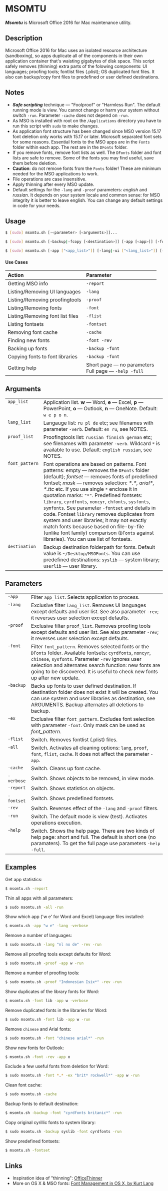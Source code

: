 # MSOMTU  
***Msomtu*** is Microsoft Office 2016 for Mac maintenance utility.

## Description
Microsoft Office 2016 for Mac uses an isolated resource architecture (sandboxing), so apps duplicate all of the components in their own application container that's waisting gigabytes of disk space. This script safely removes (thinning) extra parts of the folowing components: UI languages; proofing tools; fontlist files (.plist); OS duplicated font files. It also can backup/copy font files to predefined or user defined destinations.

## Notes
* ***Safe scripting*** technique — "Foolproof" or "Harmless Run". The default running mode is view. You cannot change or harm your system without switch `-run`. Parameter `-cache` does not depend on `-run`.
* As MSO is installed with root on the `/Applications` directory you have to run this script with `sudo` to make changes.
* As application font structure has been changed since MSO version 15.17 font deletion only works with 15.17 or later. Microsoft separated font sets for some reasons. Essential fonts to the MSO apps are in the `Fonts` folder within each app. The rest are in the `DFonts` folder.
* If you remove fonts, remove font lists as well. The `DFonts` folder and font lists are safe to remove. Some of the fonts you may find useful, save them before deletion.
* **Caution**: do not remove fonts from the `Fonts` folder! These are minimum needed for the MSO applications to work.
* File operations are case insensitive.
* Apply thinning after every MSO update.
* Default settings for the `-lang` and `-proof` parameters: *english* and *russian*. It depends on your system locale and common sense: for MSO integrity it is better to leave english. You can change any default settings in code for your needs.

## Usage

```sh
$ [sudo] msomtu.sh [-<parameter> [<arguments>]]...

$ [sudo] msomtu.sh [-backup|-fcopy [<destination>]] [-app [<app>]] [-font [<font_pattern>]] [-ex|-x <font_pattern>] [-run]

$ [sudo] msomtu.sh [-app ["<app_list>"]] [-lang|-ui ["<lang_list>"]] [-proof|-p ["<proof_list>"]] [-font [<font_pattern>]] [-flist|-fl] [-ex|-x <font_pattern>] [-cache] [-report|-rep] [-verbose|-verb] [-fontset|-fs] [-all|-full] [-rev] [-help|-h|-?] [-run]
```

#### Use Cases
| Action  | Parameter |
|:--------|:----------|
| Getting MSO info | `-report` |
| Listing/Removing UI languages | `-lang` |
| Listing/Removing proofingtools | `-proof` |
| Listing/Removing fonts | `-font` |
| Listing/Removing font list files | `-flist` |
| Listing fontsets | `-fontset` |
| Removing font cache | `-cache` |
| Finding new fonts | `-font -rev` |
| Backing up fonts | `-backup -font` |
| Copying fonts to font libraries | `-backup -font` |
| Getting help | Short page — no parameters<br/>Full page — `-help -full` |

## Arguments
<table>
<tr><td valign="top"><code>app_list</code></td><td>Application list. <b>w</b> — Word, <b>e</b> — Excel, <b>p</b> — PowerPoint, <b>o</b> — Outlook, <b>n</b> — OneNote. Default: <code>w e p o n</code>.</td></tr>
<tr><td valign="top"><code>lang_list</code></td><td>Langauge list: <code>ru pl de</code> etc; see filenames with parameter <code>-verb</code>. Default: <code>en ru</code>, see NOTES.</td></tr>
<tr><td valign="top"><code>proof_list</code></td><td>Proofingtools list: <code>russian finnish german</code> etc; see filenames with parameter <code>-verb</code>. Wildcard <code>*</code> is available to use. Default: <code>english russian</code>, see NOTES.</td></tr>
<tr><td valign="top"><code>font_pattern</code></td><td>Font operations are based on patterns. Font patterns: empty — removes the <code>DFonts</code> folder (default); <i>fontset</i> — removes fonts of predefined fontset; <i>mask</i> — removes selection: <i>*.*, arial*, *.ttc</i> etc. If you use single <code>*</code> enclose it in quotation marks: <code>"*"</code>. Predefined fontsets: <code>library</code>, <code>cyrdfonts</code>, <code>noncyr</code>, <code>chfonts</code>, <code>sysfonts</code>, <code>symfonts</code>. See parameter <code>-fontset</code> and details in code. Fontset <code>library</code> removes duplicates from system and user libraries; it may not exactly match fonts because based on file-by-file (unlike font family) comparison (<code>DFonts</code> against libraries). You can use list of fontsets.</td></tr>
<tr><td valign="top"><code>destination</code></td><td>Backup destination folderpath for fonts. Default value is <code>~/Desktop/MSOFonts</code>. You can use predefined destinations: <code>syslib</code> — system library; <code>userlib</code> — user library.</td></tr>
</table>

## Parameters
<table>
<tr><td valign="top"><code>-app</code></td> <td>Filter <code>app_list</code>. Selects application to process.</td></tr>
<tr><td valign="top"><code>-lang</code></td> <td>Exclusive filter <code>lang_list</code>. Removes UI languages except defaults and user list. See also parameter <code>-rev</code>; it reverses user selection except defaults.</td></tr>
<tr><td valign="top"><code>-proof</code></td> <td>Exclusive filter <code>proof_list</code>. Removes proofing tools except defaults and user list. See also parameter <code>-rev</code>; it reverses user selection except defaults.</td></tr>
<tr><td valign="top"><code>-font</code></td> <td>Filter <code>font_pattern</code>. Removes selected fonts or the <code>DFonts</code> folder. Available fontsets: <code>cyrdfonts</code>, <code>noncyr</code>, <code>chinese</code>, <code>sysfonts</code>. Parameter <code>-rev</code> ignores user selection and alternates search function: new fonts are going to be discovered. It is useful to check new fonts up after new update.</td></tr>
<tr><td valign="top"><code>-backup</code></td> <td>Backs up fonts to user defined destination. If destination folder does not exist it will be created. You can use system and user libraries as destination, see ARGUMENTS. Backup alternates all deletions to backup.</td></tr>
<tr><td valign="top"><code>-ex</code></td> <td>Exclusive filter <code>font_pattern</code>. Excludes font selection with parameter <code>-font</code>. Only mask can be used as <i>font_pattern</i>.</td></tr>
<tr><td valign="top"><code>-flist</code></td> <td>Switch. Removes fontlist (.plist) files.</td></tr>
<tr><td valign="top"><code>-all</code></td> <td>Switch. Activates all cleaning options: <code>lang</code>, <code>proof</code>, <code>font</code>, <code>flist</code>, <code>cache</code>. It does not affect the parameter <code>-app</code>.</td></tr>
<tr><td valign="top"><code>-cache</code></td> <td>Switch. Cleans up font cache.</td></tr>
<tr><td nowrap valign="top"><code>-verbose</code></td> <td>Switch. Shows objects to be removed, in view mode.</td></tr>
<tr><td valign="top"><code>-report</code></td> <td>Switch. Shows statistics on objects.</td></tr>
<tr><td nowrap valign="top"><code>-fontset</code></td> <td>Switch. Shows predefined fontsets.</td></tr>
<tr><td valign="top"><code>-rev</code></td> <td>Switch. Reverses effect of the <code>-lang</code> and <code>-proof</code> filters.</td></tr>
<tr><td valign="top"><code>-run</code></td> <td>Switch. The default mode is view (test). Activates operations execution.</td></tr>
<tr><td valign="top"><code>-help</code></td> <td>Switch. Shows the help page. There are two kinds of help page: short and full. The default is short one (no paramaters). To get the full page use parameters <code>-help -full</code>.</td></tr>
</table>

## Examples
Get app statistics:

```sh
$ msomtu.sh -report
```

Thin all apps with all parameters:

```sh
$ sudo msomtu.sh -all -run
```

Show which app ('w e' for Word and Excel) language files installed:

```sh
$ msomtu.sh -app "w e" -lang -verbose
```

Remove a number of languages:

```sh
$ sudo msomtu.sh -lang "nl no de" -rev -run 
```

Remove all proofing tools except defaults for Word:

```sh
$ sudo msomtu.sh -proof -app w -run 
```

Remove a number of proofing tools:

```sh
$ sudo msomtu.sh -proof "Indonesian Isix*" -rev -run 
```

Show duplicates of the library fonts for Word:

```sh
$ msomtu.sh -font lib -app w -verbose 
```

Remove duplicated fonts in the libraries for Word:

```sh
$ sudo msomtu.sh -font lib -app w -run 
```

Remove `chinese` and Arial fonts:

```sh
$ sudo msomtu.sh -font "chinese arial*" -run 
```

Show new fonts for Outlook:

```sh
$ msomtu.sh -font -rev -app o 
```

Exclude a few useful fonts from deletion for Word:

```sh
$ sudo msomtu.sh -font *.* -ex "brit* rockwell*" -app w -run 
```

Clean font cache:

```sh
$ sudo msomtu.sh -cache
```

Backup fonts to default destination:

```sh
$ msomtu.sh -backup -font "cyrdfonts britanic*" -run
```

Copy original cyrillic fonts to system library:

```sh
$ sudo msomtu.sh -backup syslib -font cyrdfonts -run 
```

Show predefined fontsets:

```sh
$ msomtu.sh -fontset
```

## Links
* Inspiration idea of "thinning": [OfficeThinner](https://github.com/goodbest/OfficeThinner)
* More on OS X & MSO fonts: [Font Management in OS X, by Kurt Lang](http://www.jklstudios.com/misc/osxfonts.html)
